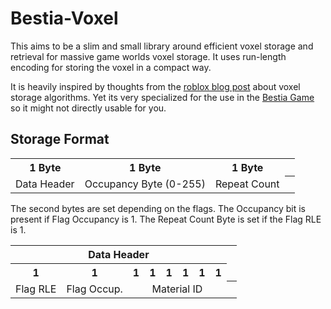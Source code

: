 # Bestia-Voxel

This aims to be a slim and small library around efficient voxel storage and retrieval for massive game worlds voxel
storage. It uses run-length encoding for storing the voxel in a compact way.

It is heavily inspired by thoughts from the [roblox blog post](https://blog.roblox.com/2017/04/voxel-terrain-storage/)
about voxel storage algorithms. Yet its very specialized for the use in the [Bestia Game](https://bestia-game.net) so
it might not directly usable for you.

## Storage Format

<table >
<tr>
<th>1 Byte</th>
<th>1 Byte</th>
<th>1 Byte</th>
</tr>
<td>Data Header</td>
<td>Occupancy Byte (0-255)</td>
<td>Repeat Count</td>
<th>
</table>

The second bytes are set depending on the flags. The Occupancy bit is present if Flag Occupancy is 1. The Repeat Count Byte is set if the Flag RLE is 1.

<table >
<tr>
<th colspan="8">Data Header</th>
</tr>
<tr>
<th>1</th>
<th>1</th>
<th>1</th>
<th>1</th>
<th>1</th>
<th>1</th>
<th>1</th>
<th>1</th>
</tr>
<td>Flag RLE</td>
<td>Flag Occup.</td>
<td colspan="6" style="text-align: center">Material ID</td>
<th>
</table>
